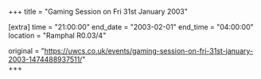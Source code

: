+++
title = "Gaming Session on Fri 31st January 2003"

[extra]
time = "21:00:00"
end_date = "2003-02-01"
end_time = "04:00:00"
location = "Ramphal R0.03/4"

original = "https://uwcs.co.uk/events/gaming-session-on-fri-31st-january-2003-1474488937511/"    
+++



